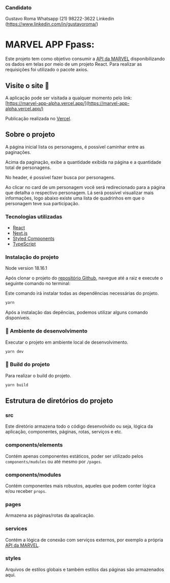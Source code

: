 ### Candidato
Gustavo Roma
Whatsapp (21) 98222-3622
Linkedin (https://www.linkedin.com/in/gustavoroma/)

# MARVEL APP Fpass:
Este projeto tem como objetivo consumir a [API da MARVEL](https://developer.marvel.com/) disponibilizando os dados em telas por meio de um projeto React. Para realizar as requisições foi utilizado o pacote axios.

## Visite o site :link:

A aplicação pode ser visitada a qualquer momento pelo link: [https://marvel-app-alpha.vercel.app/](https://marvel-app-alpha.vercel.app/)

Publicação realizada no [Vercel](https://vercel.com/).

## Sobre o projeto

A página inicial lista os personagens, é possível caminhar entre as paginações.

Acima da paginação, exibe a quantidade exibida na página e a quantidade total de personagens.

No header, é possível fazer busca por personagens.

Ao clicar no card de um personagem você será redirecionado para a página que detalha o respectivo personagem. Lá será possível visualizar mais informações, logo abaixo existe uma lista de quadrinhos em que o personagem teve sua participação.

### Tecnologias utilizadas
- [React](https://pt-br.reactjs.org/)
- [Next.js](https://nextjs.org/)
- [Styled Components](https://styled-components.com/)
- [TypeScript](https://www.typescriptlang.org/)


### Instalação do projeto

Node version 18.16.1

Após clonar o projeto do [repositório Github](https://github.com/gustavoromasanta/marvel-app-fpass), navegue até a raiz e execute o seguinte comando no terminal:

Este comando irá instalar todas as dependências necessárias do projeto.
```BASH
yarn
```

Após a instalação das depências, podemos utilizar alguns comando disponíveis.

### :construction: Ambiente de desenvolvimento
Executar o projeto em ambiente local de desenvolvimento.
```BASH
yarn dev
```

### :wrench: Build do projeto
Para realizar o build do projeto.
```BASH
yarn build
```

## Estrutura de diretórios do projeto

### src
Este diretório armazena todo o código desenvolvido ou seja, lógica da aplicação, componentes, páginas, rotas, serviços e etc.

### components/elements
Contém apenas componentes estáticos, poder ser utilizado pelos ```components/mudules``` ou até mesmo por ```/pages```.

### components/modules
Contém componentes mais robustos, aqueles que podem conter lógica e/ou receber ```props```.

### pages
Armazena as páginas/rotas da apalicação.

### services
Contém a lógica de conexão com serviços externos, por exemplo a própria [API da MARVEL](https://developer.marvel.com/). 

### styles
Arquivos de estilos globais e também estilos das páginas são armazenados aqui.

